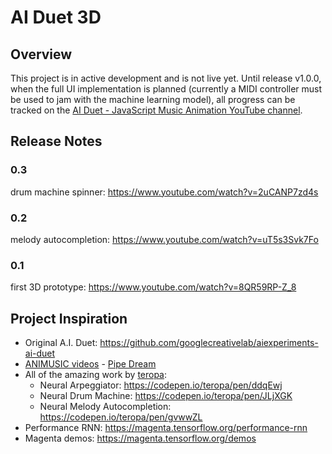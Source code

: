 # AI Duet 3D

## Overview

This project is in active development and is not live yet. Until release v1.0.0, when the full UI implementation is planned (currently a MIDI controller must be used to jam with the machine learning model), all progress can be tracked on the [AI Duet - JavaScript Music Animation YouTube channel](https://www.youtube.com/channel/UCo_IXLTK8dtF2qOUCt4l47Q).

## Release Notes

### 0.3

drum machine spinner: https://www.youtube.com/watch?v=2uCANP7zd4s

### 0.2

melody autocompletion: https://www.youtube.com/watch?v=uT5s3Svk7Fo

### 0.1

first 3D prototype: https://www.youtube.com/watch?v=8QR59RP-Z_8

## Project Inspiration 

- Original A.I. Duet: https://github.com/googlecreativelab/aiexperiments-ai-duet
- [ANIMUSIC videos](https://www.animusic.com/dvds) - [Pipe Dream](https://www.youtube.com/watch?v=hyCIpKAIFyo)
- All of the amazing work by [teropa](https://github.com/teropa):
  - Neural Arpeggiator: https://codepen.io/teropa/pen/ddqEwj
  - Neural Drum Machine: https://codepen.io/teropa/pen/JLjXGK
  - Neural Melody Autocompletion: https://codepen.io/teropa/pen/gvwwZL
- Performance RNN: https://magenta.tensorflow.org/performance-rnn
- Magenta demos: https://magenta.tensorflow.org/demos